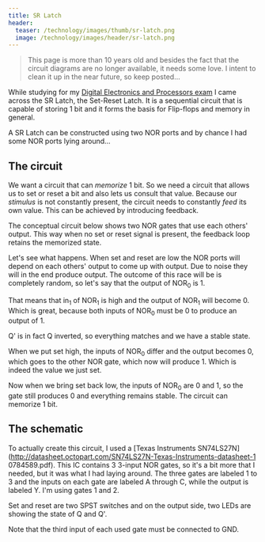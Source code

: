 ```yaml
---
title: SR Latch
header:
  teaser: /technology/images/thumb/sr-latch.png
  image: /technology/images/header/sr-latch.png
---
```


> This page is more than 10 years old and besides the fact that the circuit diagrams are no longer available, it needs some love. I intent to clean it up in the near future, so keep posted...

While studying for my [Digital Electronics and Processors
exam](http://onderwijsaanbod.kuleuven.be/syllabi/n/H01L1AN.htm) I came across
the SR Latch, the Set-Reset Latch. It is a sequential circuit that is capable
of storing 1 bit and it forms the basis for Flip-flops and memory in general.

A SR Latch can be constructed using two NOR ports and by chance I had some NOR
ports lying around...

## The circuit

We want a circuit that can _memorize_ 1 bit. So we need a circuit that allows
us to set or reset a bit and also lets us consult that value. Because our
_stimulus_ is not constantly present, the circuit needs to constantly _feed_
its own value. This can be achieved by introducing feedback.

The conceptual circuit below shows two NOR gates that use each others' output.
This way when no set or reset signal is present, the feedback loop retains the
memorized state.

Let's see what happens. When set and reset are low the NOR ports will depend on
each others' output to come up with output. Due to noise they will in the end
produce output. The outcome of this race will be is completely random, so let's
say that the output of NOR<sub>0</sub> is 1.

That means that in<sub>1</sub> of NOR<sub>1</sub> is high and the output of
NOR<sub>1</sub> will become 0. Which is great, because both inputs of
NOR<sub>0</sub> must be 0 to produce an output of 1.

Q' is in fact Q inverted, so everything matches and we have a stable state.

When we put set high, the inputs of NOR<sub>0</sub> differ and the output
becomes 0, which goes to the other NOR gate, which now will produce 1. Which is
indeed the value we just set.

Now when we bring set back low, the inputs of NOR<sub>0</sub> are 0 and 1, so
the gate still produces 0 and everything remains stable. The circuit can
memorize 1 bit.

## The schematic

To actually create this circuit, I used a [Texas Instruments
SN74LS27N](http://datasheet.octopart.com/SN74LS27N-Texas-Instruments-datasheet-1
0784589.pdf). This IC contains 3 3-input NOR gates, so it's a bit more that I
needed, but it was what I had laying around. The three gates are labeled 1 to 3
and the inputs on each gate are labeled A through C, while the output is
labeled Y. I'm using gates 1 and 2.

Set and reset are two SPST switches and on the output side, two LEDs are
showing the state of Q and Q'.

Note that the third input of each used gate must be connected to GND.

